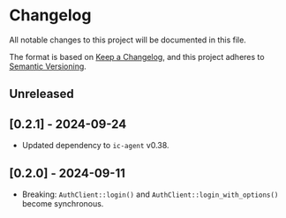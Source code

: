 # Changelog

All notable changes to this project will be documented in this file.

The format is based on [Keep a Changelog](https://keepachangelog.com/en/1.0.0/),
and this project adheres to [Semantic Versioning](https://semver.org/spec/v2.0.0.html).

## Unreleased

## [0.2.1] - 2024-09-24

- Updated dependency to `ic-agent` v0.38.

## [0.2.0] - 2024-09-11

- Breaking: `AuthClient::login()` and `AuthClient::login_with_options()` become synchronous.
